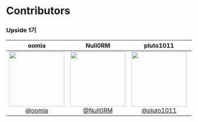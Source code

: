 # Contributors

### Upside 1기

|oomia|Null0RM|pluto1011|rivercastleone|
| :-: | :-: | :-: | :-: |
| [<img src="https://avatars.githubusercontent.com/u/96914905" height=150 width=150> <br/> @oomia](https://github.com/oomia) | [<img src="https://avatars.githubusercontent.com/u/121216208" height=150 width=150> <br/> @Null0RM](https://github.com/Null0RM) | [<img src="https://avatars.githubusercontent.com/u/138684634" height=150 width=150> <br/> @pluto1011](https://github.com/pluto1011) | [<img src="https://avatars.githubusercontent.com/u/117525343" height=150 width=150> <br/> @rivercastleone](https://github.com/rivercastleone) |
